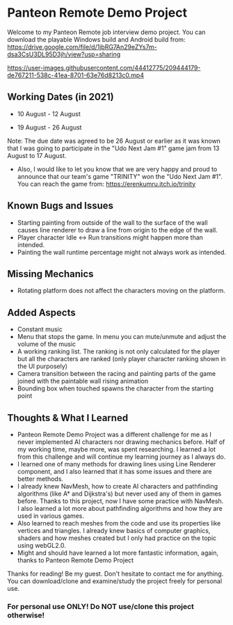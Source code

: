 # Panteon Remote Demo Project
Welcome to my Panteon Remote job interview demo project.
You can download the playable Windows build and Android build from: https://drive.google.com/file/d/1jbRG7An29eZYs7m-dsa3CsU3DL95D3jh/view?usp=sharing

https://user-images.githubusercontent.com/44412775/209444179-de767211-538c-41ea-8701-63e76d8213c0.mp4

## Working Dates (in 2021)
- 10 August - 12 August

- 19 August - 26 August

Note: The due date was agreed to be 26 August or earlier as it was known that I was going to participate in the "Udo Next Jam #1" game jam from 13 August to 17 August.
- Also, I would like to let you know that we are very happy and proud to announce that our team's game "TRINITY" won the "Udo Next Jam #1". You can reach the game from: https://erenkumru.itch.io/trinity

## Known Bugs and Issues
- Starting painting from outside of the wall to the surface of the wall causes line renderer to draw a line from origin to the edge of the wall.
- Player character Idle <-> Run transitions might happen more than intended.
- Painting the wall runtime percentage might not always work as intended.

## Missing Mechanics
- Rotating platform does not affect the characters moving on the platform.

## Added Aspects
- Constant music
- Menu that stops the game. In menu you can mute/unmute and adjust the volume of the music
- A working ranking list. The ranking is not only calculated for the player but all the characters are ranked (only player character ranking shown in the UI purposely)
- Camera transition between the racing and painting parts of the game joined with the paintable wall rising animation
- Bounding box when touched spawns the character from the starting point

## Thoughts & What I Learned
- Panteon Remote Demo Project was a different challenge for me as I never implemented AI characters nor drawing mechanics before. Half of my working time, maybe more, was spent researching.
I learned a lot from this challenge and will continue my learning journey as I always do.
- I learned one of many methods for drawing lines using Line Renderer component, and I also learned that it has some issues and there are better methods.
- I already knew NavMesh, how to create AI characters and pathfinding algorithms (like A* and Dijkstra's) but never used any of them in games before. Thanks to this project, now I have some practice with NavMesh. I also learned a lot more about pathfinding algorithms and how they are used in various games.
- Also learned to reach meshes from the code and use its properties like vertices and triangles. I already knew basics of computer graphics, shaders and how meshes created but I only had practice on the topic using webGL2.0.
- Might and should have learned a lot more fantastic information, again, thanks to Panteon Remote Demo Project

Thanks for reading! Be my guest. Don't hesitate to contact me for anything. You can download/clone and examine/study the project freely for personal use.
### For personal use ONLY! Do NOT use/clone this project otherwise!
